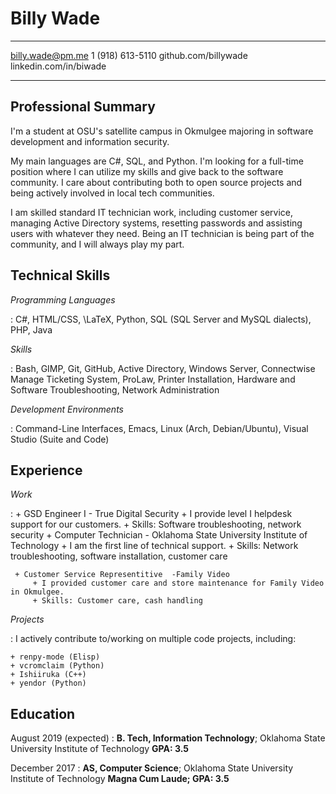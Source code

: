 Billy Wade
============

-------------------     ----------------------------
billy.wade@pm.me                    1 (918) 613-5110
github.com/billywade          linkedin.com/in/biwade
-------------------     ----------------------------



Professional Summary
--------------------
I'm a student at OSU's satellite campus in Okmulgee majoring in software development and information security.

My main languages are C#, SQL, and Python. I'm looking for a full-time position where I can utilize my skills and give back to the software community. I care about contributing both to open source projects and being actively involved in local tech communities.

I am skilled standard IT technician work, including customer service, managing Active Directory systems, resetting passwords and assisting users with whatever they need. Being an IT technician is being part of the community, and I will always play my part.

Technical Skills
-----------------

*Programming Languages*

:    C#, HTML/CSS, \LaTeX, Python, SQL (SQL Server and MySQL dialects), PHP, Java


*Skills*

:   Bash, GIMP, Git, GitHub, Active Directory, Windows Server, Connectwise Manage Ticketing System, ProLaw, Printer Installation, Hardware and Software Troubleshooting, Network Administration


*Development Environments*

:  Command-Line Interfaces, Emacs, Linux (Arch, Debian/Ubuntu), Visual Studio (Suite and Code)


Experience
---------------

*Work*

:    + GSD Engineer I - True Digital Security
		+ I provide level I helpdesk support for our customers.
		+ Skills: Software troubleshooting, network security
	 + Computer Technician - Oklahoma State University Institute of Technology <!--- Oklahoma State University Institute of Technology, May 2018 - Present-->
	    + I am the first line of technical support.
		<!-- + I was the first line of technical support for the entire student body of OSUIT. -->
		+ Skills: Network troubleshooting, software installation, customer care
<!--	 + T-Mobile
		 + I sold T-Mobile and Family Mobile accessories in Walmarts in the Tulsa area.
		 + Skills: Mobile device troubleshooting, providing unique solutions for customers-->
	 + Customer Service Representitive  -Family Video
		 + I provided customer care and store maintenance for Family Video in Okmulgee.
		 + Skills: Customer care, cash handling
<!--	I provide support to all of the students on campus, in addition to assisting the desk workers
	in any way that makes our team work better as a whole. -->

*Projects*

:   I actively contribute to/working on multiple code projects, including:
	
	+ renpy-mode (Elisp)
	+ vcromclaim (Python)
	+ Ishiiruka (C++)
	+ yendor (Python)

<!--:   Promoting data driven methodologies within the school system. I made my job as a desk attendant
    at OSUIT's Residential Life department a project in digitizing their workflow to increase the 
    department's understanding of the student body, like converting paper forms to Google Forms format
    for easy-to-interpret results. -->

Education
---------

August 2019 (expected)
:   **B. Tech, Information Technology**; Oklahoma State University Institute of Technology **GPA: 3.5**

December 2017
:   **AS, Computer Science**; Oklahoma State University Institute of Technology **Magna Cum Laude; GPA: 3.5**
	




